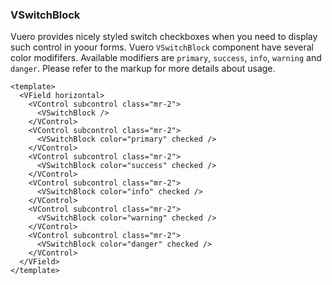 ### VSwitchBlock

Vuero provides nicely styled switch checkboxes when you need to
display such control in yoour forms. Vuero `VSwitchBlock` component have
several color modififers. Available modifiers are `primary`, `success`,
`info`, `warning` and `danger`.
Please refer to the markup for more details about usage.

<!--code-->

```vue
<template>
  <VField horizontal>
    <VControl subcontrol class="mr-2">
      <VSwitchBlock />
    </VControl>
    <VControl subcontrol class="mr-2">
      <VSwitchBlock color="primary" checked />
    </VControl>
    <VControl subcontrol class="mr-2">
      <VSwitchBlock color="success" checked />
    </VControl>
    <VControl subcontrol class="mr-2">
      <VSwitchBlock color="info" checked />
    </VControl>
    <VControl subcontrol class="mr-2">
      <VSwitchBlock color="warning" checked />
    </VControl>
    <VControl subcontrol class="mr-2">
      <VSwitchBlock color="danger" checked />
    </VControl>
  </VField>
</template>
```

<!--/code-->

<!--example-->

<VField horizontal>
  <VControl subcontrol class="mr-2">
    <VSwitchBlock />
  </VControl>
  <VControl subcontrol class="mr-2">
    <VSwitchBlock color="primary" checked />
  </VControl>
  <VControl subcontrol class="mr-2">
    <VSwitchBlock color="success" checked />
  </VControl>
  <VControl subcontrol class="mr-2">
    <VSwitchBlock color="info" checked />
  </VControl>
  <VControl subcontrol class="mr-2">
    <VSwitchBlock color="warning" checked />
  </VControl>
  <VControl subcontrol class="mr-2">
    <VSwitchBlock color="danger" checked />
  </VControl>
</VField>

<!--/example-->
